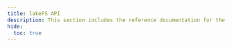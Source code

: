 ```yaml
---
title: lakeFS API
description: This section includes the reference documentation for the lakeFS platform's various APIs.
hide:
  toc: true
---
```


<div id="swagger-ui"></div>

<link rel="stylesheet" href="https://cdnjs.cloudflare.com/ajax/libs/swagger-ui/5.9.1/swagger-ui.min.css" integrity="sha512-wjyFPe3jl9Y/d+vaEDd04b2+wzgLdgKPVoy9m1FYNpJSMHM328G50WPU57xayVkZwxWi45vA+4QN+9erPZIeig==" crossorigin="anonymous" referrerpolicy="no-referrer" />
<script src="https://cdnjs.cloudflare.com/ajax/libs/swagger-ui/5.9.1/swagger-ui-bundle.min.js" integrity="sha512-ZltHb61aGRLllftCEx5iAhQBNmqa12g2MB9lpmoRl17c4kV5cBvVJ3LiK6nYx98hzHmrV7bE80FPP+IIi08Odw==" crossorigin="anonymous" referrerpolicy="no-referrer"></script>
<script src="https://cdnjs.cloudflare.com/ajax/libs/swagger-ui/5.9.1/swagger-ui-standalone-preset.min.js" integrity="sha512-qwGi7EG31HcylzamsmacHLZJrfUGRuuHEaCMcOojuNpMu+paR554VjaCZ9LdUVTrmF8xC03YVqTzuKx0SDdruA==" crossorigin="anonymous" referrerpolicy="no-referrer"></script>
<script src="assets/js/swagger-ui-lakefs.js"></script>